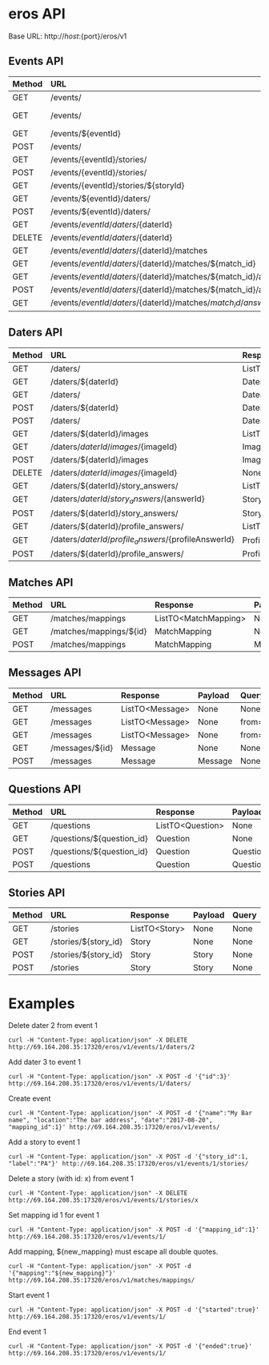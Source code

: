 # eros API

Base URL: http://${host}:${port}/eros/v1

## Events API


| Method | URL       | Response                      | Payload     | Query       |
|-------|:-----------|:----------------------------- |:------------| :-----------|
| GET | /events/ | ListTO\<Event\> | None | None |
| GET | /events/ | Event | None | next_event={true\|false} |
| GET | /events/${eventId} | Event | None | None |
| POST | /events/ | Event | Event | None |
| GET | /events/{eventId}/stories/ | ListTo\<Stories\> | None | None |
| POST | /events/{eventId}/stories/ | Stories | Stories | None |
| GET | /events/{eventId}/stories/${storyId} | Story | Story | None |
| GET | /events/${eventId}/daters/ | ListTO\<Dater\> | None | None |
| POST | /events/${eventId}/daters/ | Dater | Dater | None |
| GET | /events/${eventId}/daters/${daterId} | Dater | None | None |
| DELETE | /events/${eventId}/daters/${daterId} | None | None | None |
| GET | /events/${eventId}/daters/${daterId}/matches | ListTO\<DaterMatchTO\> | None | None |
| GET | /events/${eventId}/daters/${daterId}/matches/${match_id} | DaterMatchTO | None | None |
| GET | /events/${eventId}/daters/${daterId}/matches/${match_id}/answers | ListTO\<EvaluationAnswer\> | None | None |
| POST | /events/${eventId}/daters/${daterId}/matches/${match_id}/answers | EvaluationAnswer | EvaluationAnswer | None |
| GET | /events/${eventId}/daters/${daterId}/matches/${match_id}/answers/${answerId} | EvaluationAnswer | None | None |


## Daters API


| Method | URL       | Response                      | Payload     | Query       |
|-------|:-----------|:----------------------------- |:------------| :-----------|
| GET | /daters/ | ListTO\<Dater\> | None | None |
| GET | /daters/${daterId} | Dater | None | None |
| GET | /daters/ | Dater | None | email=${email}&pwd=${pwd} |
| POST | /daters/${daterId} | Dater | Dater | None |
| POST | /daters/ | Dater | Dater | None |
| GET | /daters/${daterId}/images | ListTO\<Image\> | None | None |
| GET | /daters/${daterId}/images/${imageId} | Image | None | None |
| POST | /daters/${daterId}/images | Image | Image | None |
| DELETE | /daters/${daterId}/images/${imageId} | None | None | None |
| GET | /daters/${daterId}/story_answers/ | ListTO\<StoryAnswer\> | None | None |
| GET | /daters/${daterId}/story_answers/${answerId} | StoryAnswer | None | None |
| POST | /daters/${daterId}/story_answers/ | StoryAnswer | StoryAnswer | None |
| GET | /daters/${daterId}/profile_answers/ | ListTO\<ProfileAnswer\> | None | None |
| GET | /daters/${daterId}/profile_answers/${profileAnswerId} | ProfileAnswer | None | None |
| POST | /daters/${daterId}/profile_answers/ | ProfileAnswer | ProfileAnswer | None |


## Matches API


| Method | URL       | Response                      | Payload     | Query       |
|-------|:-----------|:----------------------------- |:------------| :-----------|
| GET | /matches/mappings | ListTO\<MatchMapping\> | None | None |
| GET | /matches/mappings/${id} | MatchMapping | None | None |
| POST | /matches/mappings | MatchMapping | MatchMapping | None |


## Messages API


| Method | URL       | Response                      | Payload     | Query       |
|-------|:-----------|:----------------------------- |:------------| :-----------|
| GET | /messages | ListTO\<Message\> | None | None |
| GET | /messages | ListTO\<Message\> | None | from=${fromDaterId}&to=${toDaterId}|
| GET | /messages | ListTO\<Message\> | None | from=${fromDaterId}&to=${toDaterId}&messagesReceived=${count} |
| GET | /messages/${id} | Message | None | None |
| POST | /messages | Message | Message | None |


## Questions API


| Method | URL       | Response                      | Payload     | Query       |
|-------|:-----------|:----------------------------- |:------------| :-----------|
| GET | /questions | ListTO\<Question\> | None | None |
| GET | /questions/${question_id} | Question | None | None |
| POST | /questions/${question_id} | Question | Question | None |
| POST | /questions | Question | Question | None |


## Stories API


| Method | URL       | Response                      | Payload     | Query       |
|-------|:-----------|:----------------------------- |:------------| :-----------|
| GET | /stories | ListTO\<Story\> | None | None |
| GET | /stories/${story_id} | Story | None | None |
| POST | /stories/${story_id} | Story | Story | None |
| POST | /stories | Story | Story | None |

# Examples

Delete dater 2 from event 1
```
curl -H "Content-Type: application/json" -X DELETE http://69.164.208.35:17320/eros/v1/events/1/daters/2
```

Add dater 3 to event 1
```
curl -H "Content-Type: application/json" -X POST -d '{"id":3}' http://69.164.208.35:17320/eros/v1/events/1/daters/
```

Create event
```
curl -H "Content-Type: application/json" -X POST -d '{"name":"My Bar name", "location":"The bar address", "date":"2017-08-20", "mapping_id":1}' http://69.164.208.35:17320/eros/v1/events/
```

Add a story to event 1
```
curl -H "Content-Type: application/json" -X POST -d '{"story_id":1, "label":"PA"}' http://69.164.208.35:17320/eros/v1/events/1/stories/
```

Delete a story (with id: x) from event 1
```
curl -H "Content-Type: application/json" -X DELETE http://69.164.208.35:17320/eros/v1/events/1/stories/x
```

Set mapping id 1 for event 1
```
curl -H "Content-Type: application/json" -X POST -d '{"mapping_id":1}' http://69.164.208.35:17320/eros/v1/events/1/
```

Add mapping, ${new_mapping} must escape all double quotes.
```
curl -H "Content-Type: application/json" -X POST -d '{"mapping":"${new_mapping}"}' http://69.164.208.35:17320/eros/v1/matches/mappings/
```

Start event 1
```
curl -H "Content-Type: application/json" -X POST -d '{"started":true}' http://69.164.208.35:17320/eros/v1/events/1/
```

End event 1
```
curl -H "Content-Type: application/json" -X POST -d '{"ended":true}' http://69.164.208.35:17320/eros/v1/events/1/
```


